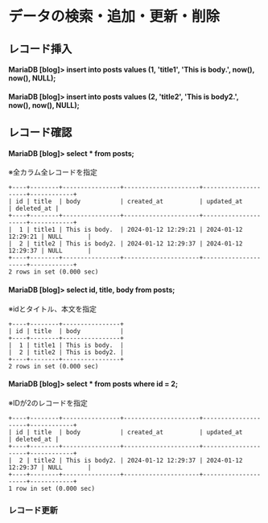# データの検索・追加・更新・削除

## レコード挿入
#### MariaDB [blog]> insert into posts values (1, 'title1', 'This is body.', now(), now(), NULL);
#### MariaDB [blog]> insert into posts values (2, 'title2', 'This is body2.', now(), now(), NULL);

## レコード確認
#### MariaDB [blog]> select * from posts;
※全カラム全レコードを指定

    +----+--------+----------------+---------------------+---------------------+------------+
    | id | title  | body           | created_at          | updated_at          | deleted_at |
    +----+--------+----------------+---------------------+---------------------+------------+
    |  1 | title1 | This is body.  | 2024-01-12 12:29:21 | 2024-01-12 12:29:21 | NULL       |
    |  2 | title2 | This is body2. | 2024-01-12 12:29:37 | 2024-01-12 12:29:37 | NULL       |
    +----+--------+----------------+---------------------+---------------------+------------+
    2 rows in set (0.000 sec)

#### MariaDB [blog]> select id, title, body from posts;
※idとタイトル、本文を指定

    +----+--------+----------------+
    | id | title  | body           |
    +----+--------+----------------+
    |  1 | title1 | This is body.  |
    |  2 | title2 | This is body2. |
    +----+--------+----------------+
    2 rows in set (0.000 sec)

#### MariaDB [blog]> select * from posts where id = 2;
※IDが2のレコードを指定

    +----+--------+----------------+---------------------+---------------------+------------+
    | id | title  | body           | created_at          | updated_at          | deleted_at |
    +----+--------+----------------+---------------------+---------------------+------------+
    |  2 | title2 | This is body2. | 2024-01-12 12:29:37 | 2024-01-12 12:29:37 | NULL       |
    +----+--------+----------------+---------------------+---------------------+------------+
    1 row in set (0.000 sec)

### レコード更新

